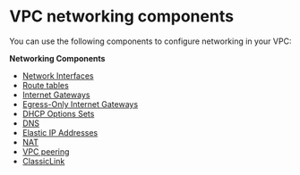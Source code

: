 # VPC networking components<a name="VPC_Networking"></a>

You can use the following components to configure networking in your VPC:

**Networking Components**
+ [Network Interfaces](VPC_ElasticNetworkInterfaces.md)
+ [Route tables](VPC_Route_Tables.md)
+ [Internet Gateways](VPC_Internet_Gateway.md)
+ [Egress\-Only Internet Gateways](egress-only-internet-gateway.md)
+ [DHCP Options Sets](VPC_DHCP_Options.md)
+ [DNS](vpc-dns.md)
+ [Elastic IP Addresses](vpc-eips.md)
+ [NAT](vpc-nat.md)
+ [VPC peering](vpc-peering.md)
+ [ClassicLink](vpc-classiclink.md)